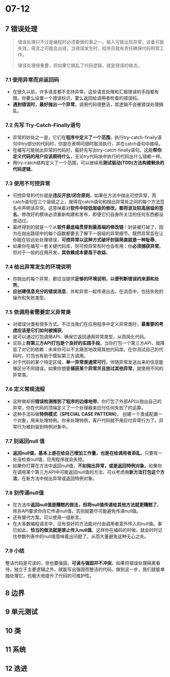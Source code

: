 # 07-12

## 7 错误处理


> 错误处理只不过是编程时必须要做的事之一。输入可能出现异常，设备可能失效。简言之可能会出错，当错误发生时，程序员就有责任确保代码照常工作。 
> 
> 错误处理很重要，但如果它搞乱了代码逻辑，就是错误的做法。

### 7.1 使用异常而非返回码

- 在很久以前，许多语言都不支持异常。这些语言处理和汇报错误的手段都有限。你要么设置一个错误标识，要么返回给调用者检查的错误码。 
- **遇到错误时，最好抛出一个异常**。调用代码很整洁，其逻辑不会被错误处理搞乱。


### 7.2 先写 Try-Catch-Finally语句

- 异常的妙处之一是，它们在**程序中定义了一个范围**。执行try-catch-finally语句中try部分的代码时，你是在表明可随时取消执行，并在catch语句中接续。 
- 在编写可能抛出异常的代码时，最好先写出try-catch-finally语句。这能**帮你定义代码的用户应该期待什么**，无论try代码块中执行的代码出什么错都一样。
- 用try-catch结构定义了一个范围，可以继续用**测试驱动(TDD)方法构建剩余的代码逻辑**。

### 7.3 使用不可控异常

- 可控异常的代价就是**违反开放/闭合原则**。如果在方法中抛出可控异常，而catch语句在三个层级之上，就得在catch语句和抛出异常处之间的每个方法签名中声明该异常。这意味着对**软件中较低层级的修改，都将波及较高层级的签名**。修改好的模块必须重新构建和发布，即便它们自身所关注的任何东西都没改动过。 
- 最终得到的就是一个从**软件最底端贯穿到最高端的修改链**！封装被打破了，因为在抛出路径中的每个函数都要去了解下一层级的异常细节。既然异常旨在让你能在较远处处理错误，**可控异常以这种方式破坏封装简直就是一种耻辱**。 
- 如果你在编写一套关键代码库，则可控异常有时也会有用：你**必须捕获异常**。但对于一般的应用开发，**其依赖成本要高于收益**。

### 7.4 给出异常发生的环境说明

- 你抛出的每个异常，都应当提供**足够的环境说明，以便判断错误的来源和处所**。 
- **应创建信息充分的错误消息**，并和异常一起传递出去。在消息中，包括失败的操作和失败类型。

### 7.5 依调用者需要定义异常类

- 对错误分类有很多方式。不过当我们在应用程序中定义异常类时，**最重要的考虑应该是它们如何被捕获**。
- 就可以通过打包调用API、确保它返回通用异常类型，从而简化代码。
- 实际上**将第三方API打包是个良好的实践手段**。当你打包一个第三方API，就降低了对它的依赖：未来你可以不太痛苦地改用其他代码库。在你测试自己的代码时，打包也有助于模拟第三方调用。
- 对于代码的某个特定区域，**单一异常类通常可行**。伴随异常发送出来的信息能够区分不同错误。如果你想要**捕获某个异常并且放过其他异常**，就使用不同的异常类。


### 7.6 定义常规流程

- 这样做却把**错误检测推到了程序的边缘地带**。你打包了外部API以抛出自己的异常，你在代码的顶端定义了一个处理器来应付任何失败了的运算。
- 这种手法叫做**特例模式（SPECIAL CASE PATTERN）**。 创建一个类或配置一个对象，用来处理特例。你来处理特例，客户代码就不用应付异常行为了。异常行为被封装到特例对象中。

### 7.7 别返回null 值

- **返回null值，基本上是在给自己增加工作量，也是在给调用者添乱**。只要有一处没检查null值，应用程序就会失控。
- 如果你打算在方法中返回null值，**不如抛出异常，或是返回特例对象**。如果你在调用某个第三方API中可能返回null值的方法，可以考虑用**新方法打包这个方法**，在新方法中抛出异常或返回特例对象。

### 7.8 别传递null值

- 在方法中**返回null值是糟糕的做法，但将null值传递给其他方法就更糟糕了**。除非API要求你向它传递null值，否则就要尽可能避免传递null值。
- 还有替代方案。可以使用一组断言。
- 在大多数编程语言中，没有良好的方法能对付由调用者意外传入的null值。事已如此，**恰当的做法就是禁止传入null值**。这样你在编码的时候，就会时时记住参数列表中的null值意味着出问题了，从而大量避免这种无心之失。

### 7.9 小结

整洁代码是可读的，但也要强固。**可读与强固并不冲突**。如果将错误处理隔离看待，独立于主要逻辑之外，就能写出强固而整洁的代码。做到这一步，我们就能单独处理它，也极大地提升了代码的可维护性。

## 8 边界


## 9 单元测试


## 10  类


## 11  系统


## 12  迭进

